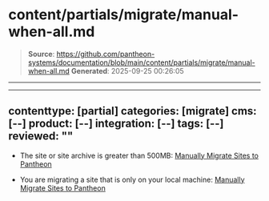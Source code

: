 # content/partials/migrate/manual-when-all.md

> **Source**: https://github.com/pantheon-systems/documentation/blob/main/content/partials/migrate/manual-when-all.md
> **Generated**: 2025-09-25 00:26:05

---

---
contenttype: [partial]
categories: [migrate]
cms: [--]
product: [--]
integration: [--]
tags: [--]
reviewed: ""
---

- The site or site archive is greater than 500MB: [Manually Migrate Sites to Pantheon](/migrate-manual)

- You are migrating a site that is only on your local machine: [Manually Migrate Sites to Pantheon](/migrate-manual)